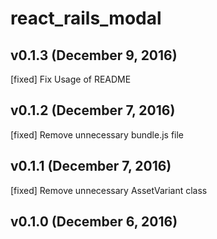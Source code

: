 # react_rails_modal
## v0.1.3 (December 9, 2016)
[fixed] Fix Usage of README

## v0.1.2 (December 7, 2016)
[fixed] Remove unnecessary bundle.js file

## v0.1.1 (December 7, 2016)
[fixed] Remove unnecessary AssetVariant class

## v0.1.0 (December 6, 2016)
